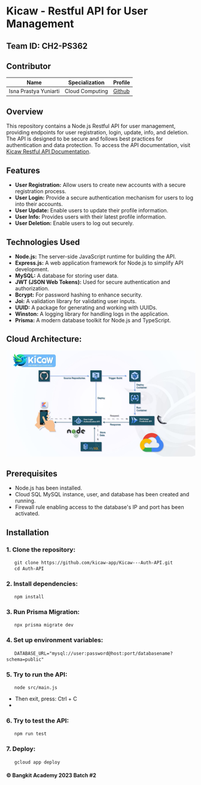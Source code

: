 # Kicaw - Restful API for User Management

## Team ID: CH2-PS362

## Contributor

| Name                           | Specialization     | Profile                               |
| -------------------------------| ------------------ | --------------------------------------|
| Isna Prastya Yuniarti          | Cloud Computing    | [Github](https://github.com/akaishawl)|

## Overview

This repository contains a Node.js Restful API for user management, providing endpoints for user registration, login, update, info, and deletion.
The API is designed to be secure and follows best practices for authentication and data protection.
To access the API documentation, visit [Kicaw Restful API Documentation](https://documenter.getpostman.com/view/31712035/2s9Ykhik3j).


## Features

- **User Registration:** Allow users to create new accounts with a secure registration process.
- **User Login:** Provide a secure authentication mechanism for users to log into their accounts.
- **User Update:** Enable users to update their profile information.
- **User Info:** Provides users with their latest profile information.
- **User Deletion:** Enable users to log out securely.

## Technologies Used

- **Node.js:** The server-side JavaScript runtime for building the API.
- **Express.js:** A web application framework for Node.js to simplify API development.
- **MySQL:** A database for storing user data.
- **JWT (JSON Web Tokens):** Used for secure authentication and authorization.
- **Bcrypt:** For password hashing to enhance security.
- **Joi:** A validation library for validating user inputs.
- **UUID:** A package for generating and working with UUIDs.
- **Winston:** A logging library for handling logs in the application.
- **Prisma:** A modern database toolkit for Node.js and TypeScript.

## Cloud Architecture:

![Kicaw CC Archi](https://github.com/kicaw-app/.github/blob/bb6e2093ccaafa55ee95a5b4187b96ee7b18d6de/assets/Kicaw%20(2).jpg)

## Prerequisites

- Node.js has been installed.
- Cloud SQL MySQL instance, user, and database has been created and running.
- Firewall rule enabling access to the database's IP and port has been activated.
  
## Installation

### 1. Clone the repository:

```
   git clone https://github.com/kicaw-app/Kicaw---Auth-API.git
   cd Auth-API
```
  
### 2. Install dependencies:
```
   npm install
```

### 3. Run Prisma Migration:
```
   npx prisma migrate dev
```

### 4. Set up environment variables:
```
   DATABASE_URL="mysql://user:password@host:port/databasename?schema=public"
```
### 5. Try to run the API:
```
   node src/main.js
```
- Then exit, press: Ctrl + C
- 
### 6. Try to test the API:
```
   npm run test
```

### 7. Deploy:
```
   gcloud app deploy
```

#### &copy; Bangkit Academy 2023 Batch #2
